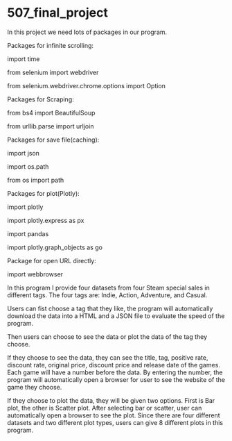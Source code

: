 # 507_final_project

In this project we need lots of packages in our program.

Packages for infinite scrolling:

import time

from selenium import webdriver

from selenium.webdriver.chrome.options import Option


Packages for Scraping:

from bs4 import BeautifulSoup 

from urllib.parse import urljoin


Packages for save file(caching):

import json

import os.path

from os import path


Packages for plot(Plotly):

import plotly

import plotly.express as px

import pandas

import plotly.graph_objects as go


Package for open URL directly:

import webbrowser


In this program I provide four datasets from four Steam special sales in different tags. 
The four tags are: Indie, Action, Adventure, and Casual. 

Users can fist choose a tag that they like, the program will automatically download the data into a HTML and a JSON file to evaluate the speed of the program.

Then users can choose to see the data or plot the data of the tag they choose.

If they choose to see the data, they can see the title, tag, positive rate, discount rate, original price, discount price and release date of the games. Each game will have a number before the data. By entering the number, the program will automatically open a browser for user to see the website of the game they choose.

If they choose to plot the data, they will be given two options. First is Bar plot, the other is Scatter plot. After selecting bar or scatter, user can automatically open a browser to see the plot. Since there are four different datasets and two different plot types, users can give 8 different plots in this program. 

